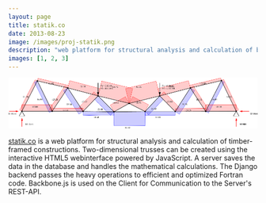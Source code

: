 ```yaml
---
layout: page
title: statik.co
date: 2013-08-23
image: /images/proj-statik.png
description: "web platform for structural analysis and calculation of beam structures"
images: [1, 2, 3]
---
```


<div class="img-responsive">
<img src="/photos/statik.co/header.png" />
</div>

[statik.co](http://statik.co/) is a web platform for structural analysis and calculation of timber-framed constructions. Two-dimensional trusses can be created using the interactive HTML5 webinterface powered by JavaScript. A server saves the data in the database and handles the mathematical calculations. The Django backend passes the heavy operations to efficient and optimized Fortran code. Backbone.js is used on the Client for Communication to the Server's REST-API.

